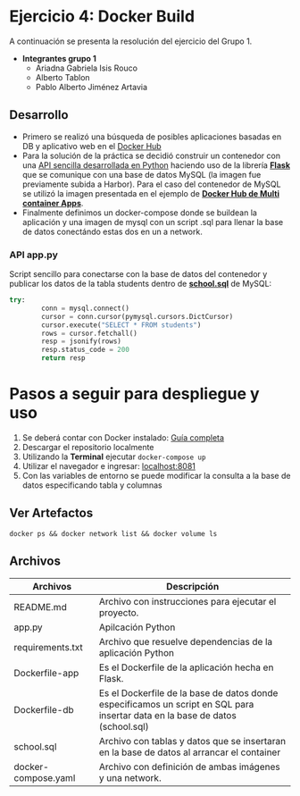 # Ejercicio 4: Docker Build

A continuación se presenta la resolución del ejercicio del Grupo 1.

- **Integrantes grupo 1**
    - Ariadna Gabriela Isis Rouco
    - Alberto Tablon
    - Pablo Alberto Jiménez Artavia

## Desarrollo

- Primero se realizó una búsqueda de posibles aplicaciones basadas en DB y aplicativo web en el [Docker Hub](https://hub.docker.com/search?type=image)
- Para la solución de la práctica se decidió construir un contenedor con una [API sencilla desarrollada en Python](https://github.com/ariadnarouco/ejercicio2/blob/main/app.py) haciendo uso de la librería **[Flask](https://flask.palletsprojects.com/en/2.0.x/)**  que se comunique con una base de datos MySQL (la imagen fue previamente subida a Harbor). Para el caso del contenedor de MySQL se utilizó la imagen presentada en el ejemplo de [**Docker Hub de Multi container Apps**](https://docs.docker.com/get-started/07_multi_container/).
- Finalmente definimos un docker-compose donde se buildean la aplicación y una imagen de mysql con un script .sql para llenar la base de datos conectándo estas dos en un a network. 

### API app.py

Script sencillo para conectarse con la base de datos del contenedor y publicar los datos de la tabla students dentro de [**school.sql**](https://github.com/ariadnarouco/ejercicio2/blob/main/school.sql) de MySQL:

```python
try:
        conn = mysql.connect()
        cursor = conn.cursor(pymysql.cursors.DictCursor)
        cursor.execute("SELECT * FROM students")
        rows = cursor.fetchall()
        resp = jsonify(rows)
        resp.status_code = 200
        return resp
```

# Pasos a seguir para despliegue y uso

1. Se deberá contar con Docker instalado: [Guía completa](https://docs.docker.com/get-started/)
2. Descargar el repositorio localmente
3. Utilizando la **Terminal** ejecutar `docker-compose up`
4. Utilizar el navegador e ingresar: [localhost:8081](http://localhost:8081) 
5. Con las variables de entorno se puede modificar la consulta a la base de datos especificando tabla y columnas


## Ver Artefactos

``` 
docker ps && docker network list && docker volume ls
```


## Archivos

| Archivos  |  Descripción  |   
|---|---|
| README.md          |  Archivo con instrucciones para ejecutar el proyecto. 
|  app.py            |   Apilcación Python|   
|  requirements.txt  |   Archivo que resuelve dependencias de la aplicación Python|   
|  Dockerfile-app    |  Es el Dockerfile de la aplicación hecha en Flask.  |   
|  Dockerfile-db     |  Es el Dockerfile de la base de datos donde especificamos un script en SQL para insertar data en la base de datos (school.sql) |  
|  school.sql |  Archivo con tablas y datos que se insertaran en la base de datos al arrancar el container |
|  docker-compose.yaml |  Archivo con definición de ambas imágenes y una network. |

